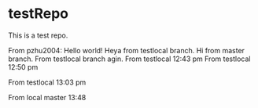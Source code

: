 # testRepo
This is a test repo.

From pzhu2004: Hello world! Heya from testlocal branch. Hi from master branch.
From testlocal branch agin.
From testlocal 12:43 pm
From testlocal 12:50 pm

From testlocal 13:03 pm

From local master 13:48
